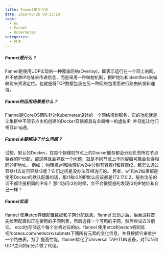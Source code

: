 ```yaml
---
title: Fannel相关介绍 
date: 2018-08-28 00:21:18
tags:
  - Go 
  - Fannel
  - Kubernetes 
categories:
  - 技术
---
```


##### Fannel是什么？ 
Fannel是使用UDP实现的一种覆盖网络(Overlay)，即表示运行在一个网上的网。并不依靠IP地址来传递信息，而是采用一种映射机制，把IP地址和identifiers来做映射来资源定位。也就是将TCP数据包装在另一种网络包里面进行路由转发和通信。
<!--more-->

##### Fannel的运用场景是什么？
Flannel是CoreOS团队针对Kubernetes设计的一个网络规划服务，它的功能就是让集群中不同节点主机创建的Docker容器都具有全局唯一的虚拟IP, 并且能让他们相互ping通。

##### Fannel主要解决了什么问题？
试想，默认的Docker，在每个物理机节点上的Docker服务都会分别负责所在节点容器的IP分配，那这样就会导致一个问题，就是不同节点上不同容器可能会获得相同的IP地址。
例如：
物理机w1和物理机w2中分别有容器r1和容器r2，那怎么通过容器r1去访问容器r2呢？它们之间是没办法互相访问的。 再者，w1和w2如果都是使用Docker的默认配置的话，那r1和r2的IP默认应该都是172.17.0.2，服务注册的话不都注册相同的IP吗？ 那r1访问r2的时候，会不会很疑惑的发现r2的IP地址和自己一样？

##### Fannel实现 
flannel 使用etcd存储配置数据和子网分配信息。flannel 启动之后，后台进程首先检索配置和正在使用的子网列表，然后选择一个可用的子网，然后尝试去注册它。
etcd也存储这个每个主机对应的ip。flannel 使用etcd的watch机制监视/coreos.com/network/subnets下面所有元素的变化信息，并且根据它来维护一个路由表。为了
提高性能，flannel优化了Universal TAP/TUN设备，对TUN和UDP之间的ip分片做了代理。
